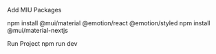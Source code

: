Add MIU Packages

npm install @mui/material @emotion/react @emotion/styled
npm install @mui/material-nextjs

Run Project
  npm run dev


